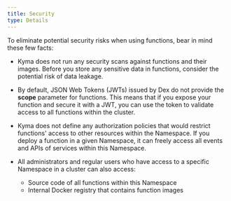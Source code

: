 ```yaml
---
title: Security
type: Details
---
```


To eliminate potential security risks when using functions, bear in mind these few facts:

- Kyma does not run any security scans against functions and their images. Before you store any sensitive data in functions, consider the potential risk of data leakage.

- By default, JSON Web Tokens (JWTs) issued by Dex do not provide the **scope** parameter for functions. This means that if you expose your function and secure it with a JWT, you can use the token to validate access to all functions within the cluster.

- Kyma does not define any authorization policies that would restrict functions' access to other resources within the Namespace. If you deploy a function in a given Namespace, it can freely access all events and APIs of services within this Namespace.

- All administrators and regular users who have access to a specific Namespace in a cluster can also access:
    - Source code of all functions within this Namespace
    - Internal Docker registry that contains function images
